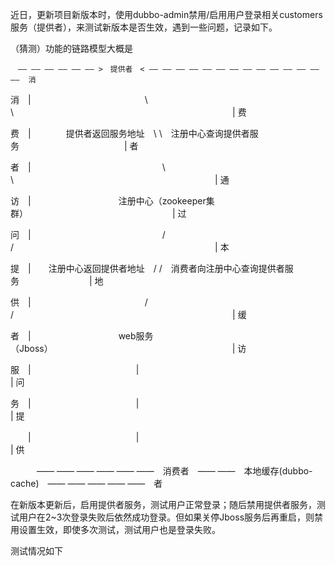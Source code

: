 近日，更新项目新版本时，使用dubbo-admin禁用/启用用户登录相关customers服务（提供者），来测试新版本是否生效，遇到一些问题，记录如下。

（猜测）功能的链路模型大概是

    　—— —— —— —— —— —— >　提供者　< —— —— —— —— —— —— —— —— —— —— —— —— —— ——  消 
     
消　|　　　　　　　　　　　　　\ \　　　　　　　　　　　　　　　　　　　　　　　　　| 费

费　|　　　　提供者返回服务地址　\ \　注册中心查询提供者服务　　　　　　　　　　　　| 者

者　|　　　　　　　　　　　　　　　\ \　　　　　　　　　　　　　　　　　　　　　　　| 通

访　|　　　　　　　　　　注册中心（zookeeper集群）　　　　　　　　　　　　　　　　　| 过

问　|　　　　　　　　　　　　　　　/ /　　　　　　　　　　　　　　　　　　　　　　　| 本

提　|　　注册中心返回提供者地址　/ /　消费者向注册中心查询提供者服务　　　　　　　　| 地

供　|　　　　　　　　　　　　　/ /　　　　　　　　　　　　　　　　　　　　　　　　　| 缓

者　|　　　　　　　　　　web服务（Jboss）　　　　　　　　　　　　　　　　　　　　　| 访

服　|　　　　　　　　　　　　|　　　　　　　　　　　　　　　　　　　　　　　　　　　| 问

务　|　　　　　　　　　　　　|　　　　　　　　　　　　　　　　　　　　　　　　　　　| 提

　　|　　　　　　　　　　　　|　　　　　　　　　　　　　　　　　　　　　　　　　　　| 供
    
　　　—— —— —— —— —— ——　消费者　—— ——　本地缓存(dubbo-cache)　—— —— —— —— ——　者
     

在新版本更新后，启用提供者服务，测试用户正常登录；随后禁用提供者服务，测试用户在2~3次登录失败后依然成功登录。但如果关停Jboss服务后再重启，则禁用设置生效，即使多次测试，测试用户也是登录失败。

测试情况如下
